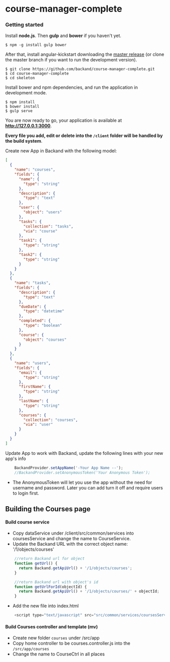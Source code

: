 # course-manager-complete

### Getting started

Install **node.js**. Then **gulp** and **bower** if you haven't yet.

    $ npm -g install gulp bower

After that, install angular-kickstart downloading the [master release](https://github.com/backand/angular-kickstart/archive/master.zip) (or clone the master branch if you want to run the development version). 

    $ git clone https://github.com/backand/course-manager-complete.git
    $ cd course-manager-complete
    $ cd skeleton
    
Install bower and npm dependencies, and run the application in development mode.

    $ npm install
    $ bower install
    $ gulp serve

You are now ready to go, your application is available at **http://127.0.0.1:3000**.

**Every file you add, edit or delete into the `/client` folder will be handled by the build system**.

Create new App in Backand with the following model:

```JSON
[
  {
    "name": "courses",
    "fields": {
      "name": {
        "type": "string"
      },
      "description": {
        "type": "text"
      },
      "user": {
        "object": "users"
      },
      "tasks": {
        "collection": "tasks",
        "via": "course"
      },
      "task1": {
        "type": "string"
      },
      "task2": {
        "type": "string"
      }
    }
  },
  {
    "name": "tasks",
    "fields": {
      "description": {
        "type": "text"
      },
      "dueDate": {
        "type": "datetime"
      },
      "completed": {
        "type": "boolean"
      },
      "course": {
        "object": "courses"
      }
    }
  },
  {
    "name": "users",
    "fields": {
      "email": {
        "type": "string"
      },
      "firstName": {
        "type": "string"
      },
      "lastName": {
        "type": "string"
      },
      "courses": {
        "collection": "courses",
        "via": "user"
      }
    }
  }
]

```

Update App to work with Backand, update the following lines with your new app's info

```JavaScript
    BackandProvider.setAppName('-Your App Name --');
    //BackandProvider.setAnonymousToken('Your Anonymous Token');
```

* The AnonymousToken will let you use the app without the need for username and password. Later you can add turn it 
off and require users to login first.


## Building the Courses page

#### Build course service
* Copy dataService under /client/src/common/services into coursesService and change the name to CourseService.
* Update the Backand URL with the correct object name: '/1/objects/courses'

```JavaScript
    //return Backand url for object
    function getUrl() {
      return Backand.getApiUrl() + '/1/objects/courses';
    }

    //return Backand url with object's id
    function getUrlForId(objectId) {
      return Backand.getApiUrl() + '/1/objects/courses/' + objectId;
    }
```
* Add the new file into index.html
```JavaScript
    <script type="text/javascript" src="src/common/services/coursesService.js"></script>
```

#### Build Courses controller and template (mv)
* Create new folder `courses` under /src/app
* Copy home controller to be courses.controller.js into the `/src/app/courses`
* Change the name to CourseCtrl in all places






